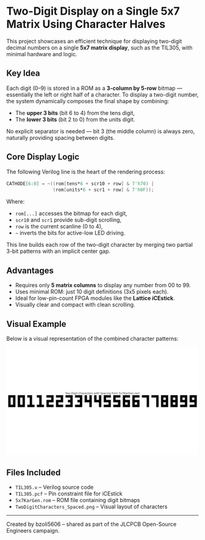 # Two-Digit Display on a Single 5x7 Matrix Using Character Halves

This project showcases an efficient technique for displaying two-digit decimal numbers on a single **5x7 matrix display**, such as the TIL305, with minimal hardware and logic.

## Key Idea
Each digit (0–9) is stored in a ROM as a **3-column by 5-row** bitmap — essentially the left or right half of a character. To display a two-digit number, the system dynamically composes the final shape by combining:

- The **upper 3 bits** (bit 6 to 4) from the tens digit,
- The **lower 3 bits** (bit 2 to 0) from the units digit.

No explicit separator is needed — bit 3 (the middle column) is always zero, naturally providing spacing between digits.

## Core Display Logic
The following Verilog line is the heart of the rendering process:

```verilog
CATHODE[6:0] = ~((rom[tens*6 + scr10 + row] & 7'h70) |
                 (rom[units*6 + scr1 + row] & 7'h0F));
```

Where:
- `rom[...]` accesses the bitmap for each digit,
- `scr10` and `scr1` provide sub-digit scrolling,
- `row` is the current scanline (0 to 4),
- `~` inverts the bits for active-low LED driving.

This line builds each row of the two-digit character by merging two partial 3-bit patterns with an implicit center gap.

## Advantages
- Requires only **5 matrix columns** to display any number from 00 to 99.
- Uses minimal ROM: just 10 digit definitions (3x5 pixels each).
- Ideal for low-pin-count FPGA modules like the **Lattice iCEstick**.
- Visually clear and compact with clean scrolling.

## Visual Example
Below is a visual representation of the combined character patterns:

![Character Patterns](TwoDigitCharacters_Spaced.png)

## Files Included
- `TIL305.v` – Verilog source code
- `TIL305.pcf` – Pin constraint file for iCEstick
- `5x7KarGen.rom` – ROM file containing digit bitmaps
- `TwoDigitCharacters_Spaced.png` – Visual layout of characters

---

Created by bzoli5606 – shared as part of the JLCPCB Open-Source Engineers campaign.
